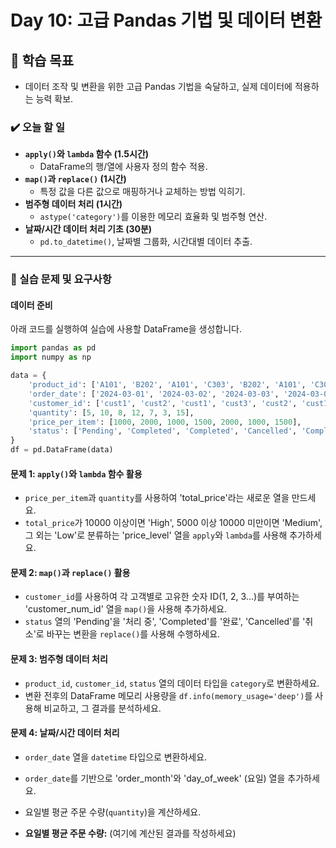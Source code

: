 # Day 10: 고급 Pandas 기법 및 데이터 변환

## 🎯 학습 목표

  - 데이터 조작 및 변환을 위한 고급 Pandas 기법을 숙달하고, 실제 데이터에 적용하는 능력 확보.

### ✔️ 오늘 할 일

  - **`apply()`와 `lambda` 함수 (1.5시간)**
      - DataFrame의 행/열에 사용자 정의 함수 적용.
  - **`map()`과 `replace()` (1시간)**
      - 특정 값을 다른 값으로 매핑하거나 교체하는 방법 익히기.
  - **범주형 데이터 처리 (1시간)**
      - `astype('category')`를 이용한 메모리 효율화 및 범주형 연산.
  - **날짜/시간 데이터 처리 기초 (30분)**
      - `pd.to_datetime()`, 날짜별 그룹화, 시간대별 데이터 추출.

-----

### 📝 실습 문제 및 요구사항

#### 데이터 준비

아래 코드를 실행하여 실습에 사용할 DataFrame을 생성합니다.

```python
import pandas as pd
import numpy as np

data = {
    'product_id': ['A101', 'B202', 'A101', 'C303', 'B202', 'A101', 'C303'],
    'order_date': ['2024-03-01', '2024-03-02', '2024-03-03', '2024-03-04', '2024-03-05', '2024-03-06', '2024-03-07'],
    'customer_id': ['cust1', 'cust2', 'cust1', 'cust3', 'cust2', 'cust1', 'cust3'],
    'quantity': [5, 10, 8, 12, 7, 3, 15],
    'price_per_item': [1000, 2000, 1000, 1500, 2000, 1000, 1500],
    'status': ['Pending', 'Completed', 'Completed', 'Cancelled', 'Completed', 'Pending', 'Completed']
}
df = pd.DataFrame(data)
```

#### 문제 1: `apply()`와 `lambda` 함수 활용

  - `price_per_item`과 `quantity`를 사용하여 'total\_price'라는 새로운 열을 만드세요.
  - `total_price`가 10000 이상이면 'High', 5000 이상 10000 미만이면 'Medium', 그 외는 'Low'로 분류하는 'price\_level' 열을 `apply`와 `lambda`를 사용해 추가하세요.

#### 문제 2: `map()`과 `replace()` 활용

  - `customer_id`를 사용하여 각 고객별로 고유한 숫자 ID(1, 2, 3...)를 부여하는 'customer\_num\_id' 열을 `map()`을 사용해 추가하세요.
  - `status` 열의 'Pending'을 '처리 중', 'Completed'를 '완료', 'Cancelled'를 '취소'로 바꾸는 변환을 `replace()`를 사용해 수행하세요.

#### 문제 3: 범주형 데이터 처리

  - `product_id`, `customer_id`, `status` 열의 데이터 타입을 `category`로 변환하세요.
  - 변환 전후의 DataFrame 메모리 사용량을 `df.info(memory_usage='deep')`를 사용해 비교하고, 그 결과를 분석하세요.

#### 문제 4: 날짜/시간 데이터 처리

  - `order_date` 열을 `datetime` 타입으로 변환하세요.
  - `order_date`를 기반으로 'order\_month'와 'day\_of\_week' (요일) 열을 추가하세요.
  - 요일별 평균 주문 수량(`quantity`)을 계산하세요.


  - **요일별 평균 주문 수량:**
    (여기에 계산된 결과를 작성하세요)
